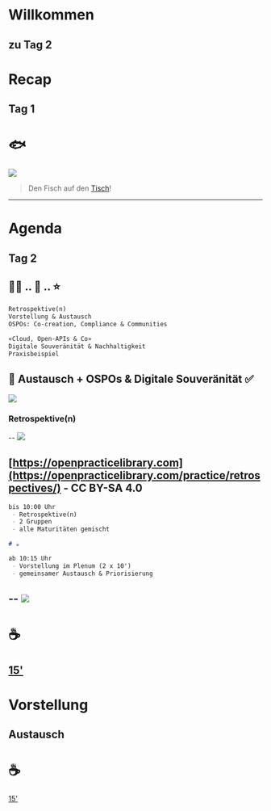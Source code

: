 # Willkommen
zu Tag 2
--
# Recap
Tag 1
--
# 🐟

![](http://api.qrserver.com/v1/create-qr-code/?color=000000&amp;bgcolor=FFFFFF&amp;data=https%3A%2F%2Fetherpad.wikimedia.org%2Fp%2Fbfh-cas-pst-modul-5-fish&amp;qzone=1&amp;margin=0&amp;size=300x300&amp;ecc=L)

> Den Fisch auf den [Tisch](https://etherpad.wikimedia.org/p/bfh-cas-pst-modul-5-fish)!
---
# Agenda
Tag 2
--
## 🧑‍🏫 .. 🤔 .. ⭐

```md [1-3|5-8|]
Retrospektive(n)
Vorstellung & Austausch
OSPOs: Co-creation, Compliance & Communities

«Cloud, Open-APIs & Co»
Digitale Souveränität & Nachhaltigkeit
Praxisbeispiel
```

🎯 Austausch + OSPOs & Digitale Souveränität ✅
---
[![](https://images.unsplash.com/photo-1560529178-855fa2041193?ixlib=rb-4.0.3&ixid=M3wxMjA3fDB8MHxwaG90by1wYWdlfHx8fGVufDB8fHx8fA%3D%3D&auto=format&fit=crop&w=800&q=80)](https://unsplash.com/de/fotos/vSUc4FmgkDg)

### Retrospektive(n)
--
![](https://openpracticelibrary.github.io/opl-media/images/pirate-retro.png)

[https://openpracticelibrary.com](https://openpracticelibrary.com/practice/retrospectives/) - CC BY-SA 4.0
--
```md [1,8|2-4|9-10]
bis 10:00 Uhr
 - Retrospektive(n)
 - 2 Gruppen
 - alle Maturitäten gemischt

# ☕

ab 10:15 Uhr
 - Vorstellung im Plenum (2 x 10')
 - gemeinsamer Austausch & Priorisierung 
```
--
[![](https://images.ctfassets.net/udc161ufuk3a/4zDLpZ2HptnAVXnTpvMqtG/acf8e172d861d21e4a0b686da4881b7f/Logo_clean.png)](https://miro.com/app/board/uXjVMi-Dv0E=/?share_link_id=867666266574)
---
# ☕

[15'](https://youtu.be/1gQJUjgCqrU)
---
# Vorstellung 
Austausch
---
# ☕

[15'](https://youtu.be/1gQJUjgCqrU)
